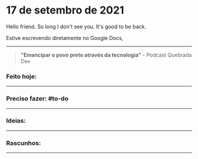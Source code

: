 # 17 de setembro de 2021

Hello friend. So long I don't see you. It's good to be back.

Estive escrevendo diretamente no Google Docs, 

----

> **"Emancipar o povo preto através da tecnologia"**
\- Podcast Quebrada Dev

### Feito hoje:

---

### Preciso fazer: #to-do


---

### Ideias:


---

### Rascunhos:


---

